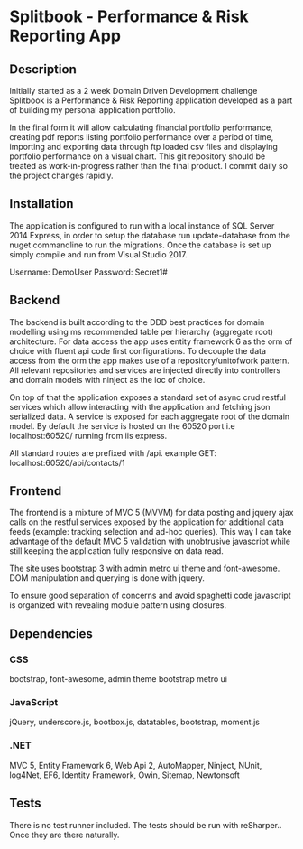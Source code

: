 # Splitbook - Performance & Risk Reporting App

## Description
Initially started as a 2 week Domain Driven Development challenge Splitbook is a Performance & Risk Reporting application developed as a part of building my personal application portfolio.

In the final form it will allow calculating financial portfolio performance, creating pdf reports listing portfolio performance over a period of time, importing and exporting data through
ftp loaded csv files and displaying portfolio performance on a visual chart. This git repository should be treated as work-in-progress rather than the final product. I commit daily so the project
changes rapidly.

## Installation
The application is configured to run with a local instance of SQL Server 2014 Express, in order to setup the database run
update-database from the nuget commandline to run the migrations. Once the database is set up simply compile and run from Visual Studio 2017.

Username: DemoUser
Password: Secret1#

## Backend
The backend is built according to the DDD best practices for domain modelling using ms recommended table per hierarchy (aggregate root) architecture. For data
access the app uses entity framework 6 as the orm of choice with fluent api code first configurations. To decouple the data access from
the orm the app makes use of a repository/unitofwork pattern. All relevant repositories and services are injected directly into controllers and domain models with ninject as the ioc of choice.

On top of that the application exposes a standard set of async crud restful services which allow interacting with the application and fetching json serialized data. A service is
exposed for each aggregate root of the domain model. By default the service is hosted on the 60520 port i.e localhost:60520/ running from iis express.

All standard routes are prefixed with /api.
example GET:
localhost:60520/api/contacts/1

## Frontend
The frontend is a mixture of MVC 5 (MVVM) for data posting and jquery ajax calls on the restful services exposed by the application for
additional data feeds (example: tracking selection and ad-hoc queries). This way I can take advantage of the default MVC 5 validation with 
unobtrusive javascript while still keeping the application fully responsive on data read. 

The site uses bootstrap 3 with admin metro ui theme and font-awesome. DOM manipulation and querying is done with jquery.

To ensure good separation of concerns and avoid spaghetti code javascript is organized with revealing module pattern using closures.

## Dependencies
### CSS
bootstrap, font-awesome, admin theme bootstrap metro ui

### JavaScript 
jQuery, underscore.js, bootbox.js, datatables, bootstrap, moment.js

### .NET
MVC 5, Entity Framework 6, Web Api 2, AutoMapper, Ninject, NUnit, log4Net, EF6, Identity Framework, Owin, Sitemap, Newtonsoft

## Tests
There is no test runner included. The tests should be run with reSharper.. Once they are there naturally.